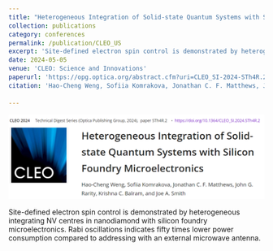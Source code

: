 ```yaml
---
title: "Heterogeneous Integration of Solid-state Quantum Systems with Silicon Foundry Microelectronics"
collection: publications
category: conferences
permalink: /publication/CLEO_US
excerpt: 'Site-defined electron spin control is demonstrated by heterogeneous integrating NV centres in nanodiamond with silicon foundry microelectronics. Rabi oscillations indicates fifty times lower power consumption compared to addressing with an external microwave antenna.'
date: 2024-05-05
venue: 'CLEO: Science and Innovations'
paperurl: 'https://opg.optica.org/abstract.cfm?uri=CLEO_SI-2024-STh4R.2'
citation: 'Hao-Cheng Weng, Sofiia Komrakova, Jonathan C. F. Matthews, John G. Rarity, Krishna C. Balram, and Joe A. Smith, Heterogeneous Integration of Solid-state Quantum Systems with Silicon Foundry Microelectronics. CLEO: Science and Innovations. Optica Publishing Group, 2024.'

---
```

![Profile Picture](/images/CLEO_US.png)

Site-defined electron spin control is demonstrated by heterogeneous integrating NV centres in nanodiamond with silicon foundry microelectronics. Rabi oscillations indicates fifty times lower power consumption compared to addressing with an external microwave antenna.
